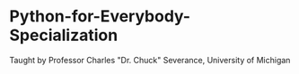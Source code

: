 # Python-for-Everybody-Specialization
Taught by Professor Charles "Dr. Chuck" Severance, University of Michigan
